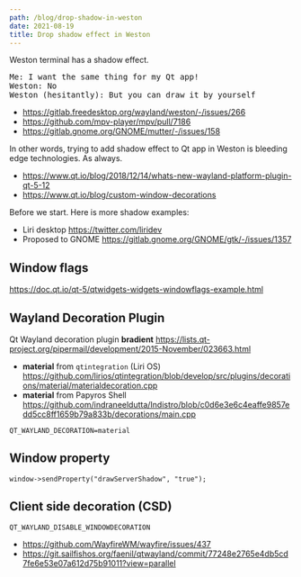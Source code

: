 ```yaml
---
path: /blog/drop-shadow-in-weston
date: 2021-08-19
title: Drop shadow effect in Weston
---
```


Weston terminal has a shadow effect. 

<pre>
Me: I want the same thing for my Qt app!
Weston: No
Weston (hesitantly): But you can draw it by yourself
</pre>

- https://gitlab.freedesktop.org/wayland/weston/-/issues/266
- https://github.com/mpv-player/mpv/pull/7186
- https://gitlab.gnome.org/GNOME/mutter/-/issues/158

In other words, trying to add shadow effect to Qt app in Weston is bleeding edge technologies. As always.

- https://www.qt.io/blog/2018/12/14/whats-new-wayland-platform-plugin-qt-5-12
- https://www.qt.io/blog/custom-window-decorations

Before we start. Here is more shadow examples:

- Liri desktop https://twitter.com/liridev
- Proposed to GNOME https://gitlab.gnome.org/GNOME/gtk/-/issues/1357

## Window flags

https://doc.qt.io/qt-5/qtwidgets-widgets-windowflags-example.html

## Wayland Decoration Plugin

Qt Wayland decoration plugin **bradient** https://lists.qt-project.org/pipermail/development/2015-November/023663.html

- **material** from `qtintegration` (Liri OS) https://github.com/lirios/qtintegration/blob/develop/src/plugins/decorations/material/materialdecoration.cpp
- **material** from Papyros Shell https://github.com/indraneeldutta/Indistro/blob/c0d6e3e6c4eaffe9857edd5cc8ff1659b79a833b/decorations/main.cpp

```
QT_WAYLAND_DECORATION=material
```

## Window property

```
window->sendProperty("drawServerShadow", "true");
```

## Client side decoration (CSD)

```
QT_WAYLAND_DISABLE_WINDOWDECORATION
```

- https://github.com/WayfireWM/wayfire/issues/437
- https://git.sailfishos.org/faenil/qtwayland/commit/77248e2765e4db5cd7fe6e53e07a612d75b91011?view=parallel
